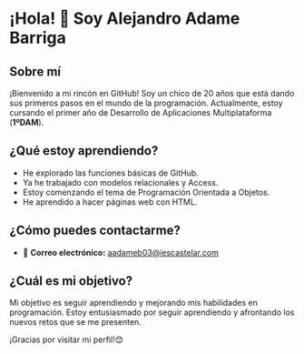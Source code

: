 # ¡Hola! 👋 Soy Alejandro Adame Barriga

## Sobre mí
¡Bienvenido a mi rincón en GitHub! Soy un chico de 20 años que está dando sus primeros pasos en el mundo de la programación. Actualmente, estoy cursando el primer año de Desarrollo de Aplicaciones Multiplataforma (**1ºDAM**).

## ¿Qué estoy aprendiendo? 

- He explorado las funciones básicas de GitHub.
- Ya he trabajado con modelos relacionales y Access.
- Estoy comenzando el tema de Programación Orientada a Objetos.
- He aprendido a hacer páginas web con HTML.

## ¿Cómo puedes contactarme? 

- 📧 **Correo electrónico:** aadameb03@iescastelar.com

## ¿Cuál es mi objetivo?

Mi objetivo es seguir aprendiendo y mejorando mis habilidades en programación. Estoy entusiasmado por seguir aprendiendo y afrontando los nuevos retos que se me presenten.

¡Gracias por visitar mi perfil!😊
